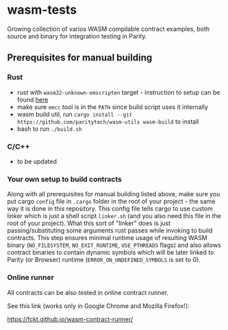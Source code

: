 # wasm-tests

Growing collection of varios WASM compilable contract examples, both source and binary for integration testing in Parity.

## Prerequisites for manual building

### Rust

- rust with `wasm32-unknown-emscripten` target - instruction to setup can be found [here](https://hackernoon.com/compiling-rust-to-webassembly-guide-411066a69fde)
- make sure `emcc` tool is in the `PATH` since build script uses it internally
- wasm build util, run `cargo install --git https://github.com/paritytech/wasm-utils wasm-build` to install
- bash to run `./build.sh`

### C/C++
- to be updated

### Your own setup to build contracts

Along with all prerequisites for manual building listed above, make sure you put cargo `config` file in `.cargo` folder in the root of your project - the same way it is done in this repository. This config file tells cargo to use custom linker which is just a shell script `linker.sh` (and you also need this file in the root of your project). What this sort of "linker" does is just passing/substituting some arguments rust passes while invoking to build contracts. This step ensures minimal runtime usage of resulting WASM binary (`NO_FILESYSTEM`, `NO_EXIT_RUNTIME`, `USE_PTHREADS` flags) and also allows contract binaries to contain dynamic symbols which will be later linked to Parity (or Browser) runtime (`ERROR_ON_UNDEFINED_SYMBOLS` is set to 0).  

### Online runner

All contracts can be also tested in online contract runner.

See this link (works only in Google Chrome and Mozilla Firefox!):

https://fckt.github.io/wasm-contract-runner/
